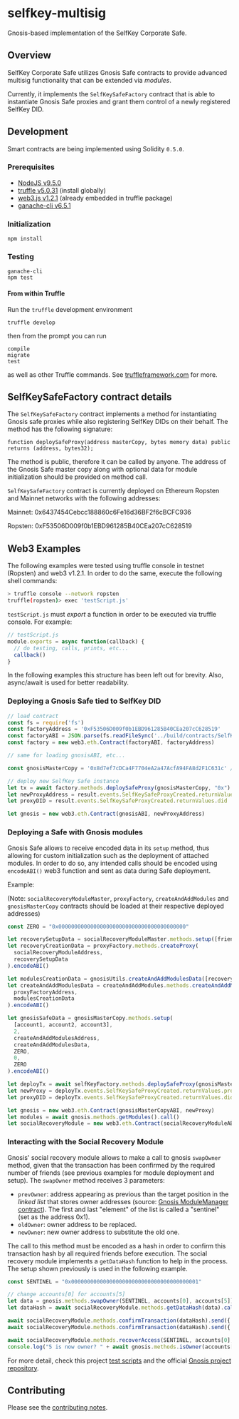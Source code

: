 # selfkey-multisig

Gnosis-based implementation of the SelfKey Corporate Safe.

<!-- * `develop` — [![CircleCI]({{circleci-badge-develop-link}})]({{circleci-project-develop-link}})
* `master` — [![CircleCI]({{circleci-badge-master-link}})]({{circleci-project-master-link}}) -->

## Overview

SelfKey Corporate Safe utilizes Gnosis Safe contracts to provide advanced multisig functionality that can be
extended via _modules_.

Currently, it implements the `SelfKeySafeFactory` contract that is able to instantiate Gnosis Safe proxies
and grant them control of a newly registered SelfKey DID.


## Development

Smart contracts are being implemented using Solidity `0.5.0`.

### Prerequisites

* [NodeJS v9.5.0](htps://nodejs.org)
* [truffle v5.0.31](http://truffleframework.com/) (install globally)
* [web3.js v1.2.1](https://github.com/ethereum/web3.js/) (already embedded in truffle package)
* [ganache-cli v6.5.1](https://github.com/trufflesuite/ganache-cli)

### Initialization

    npm install

### Testing

    ganache-cli
    npm test

#### From within Truffle

Run the `truffle` development environment

    truffle develop

then from the prompt you can run

    compile
    migrate
    test

as well as other Truffle commands. See [truffleframework.com](http://truffleframework.com) for more.

## SelfKeySafeFactory contract details

The `SelfKeySafeFactory` contract implements a method for instantiating Gnosis safe proxies while also
registering SelfKey DIDs on their behalf. The method has the following signature:

```Solidity
function deploySafeProxy(address masterCopy, bytes memory data) public returns (address, bytes32);
```

The method is public, therefore it can be called by anyone. The address of the Gnosis Safe master copy along with optional data for module initialization should be provided on method call.

`SelfKeySafeFactory` contract is currently deployed on Ethereum Ropsten and Mainnet networks with the following addresses:

Mainnet: 0x6437454Cebcc188860c6Fe16d36BF2f6cBCFC936

Ropsten: 0xF53506D009f0b1EBD961285B40CEa207cC628519

## Web3 Examples

The following examples were tested using truffle console in testnet (Ropsten) and web3 v1.2.1.
In order to do the same, execute the following shell commands:

```bash
> truffle console --network ropsten
truffle(ropsten)> exec 'testScript.js'
```

`testScript.js` must _export_ a function in order to be executed via truffle console. For example:

```JavaScript
// testScript.js
module.exports = async function(callback) {
  // do testing, calls, prints, etc...
  callback()
}
```

In the following examples this structure has been left out for brevity. Also, async/await is used for better
readability.

### Deploying a Gnosis Safe tied to SelfKey DID

```JavaScript
// load contract
const fs = require('fs')
const factoryAddress = '0xF53506D009f0b1EBD961285B40CEa207cC628519'
const factoryABI = JSON.parse(fs.readFileSync('../build/contracts/SelfKeySafeFactory.json')).abi
const factory = new web3.eth.Contract(factoryABI, factoryAddress)

// same for loading gnosisABI, etc...

const gnosisMasterCopy = '0x8d7ef7cDCa4F7704eA2a47AcfA94FA8d2F1C631c' // address of deployed Gnosis master copy

// deploy new SelfKey Safe instance
let tx = await factory.methods.deploySafeProxy(gnosisMasterCopy, "0x").send({ 'from': senderAddress })
let newProxyAddress = result.events.SelfKeySafeProxyCreated.returnValues.proxy
let proxyDID = result.events.SelfKeySafeProxyCreated.returnValues.did   // this DID is controlled by Gnosis proxy

let gnosis = new web3.eth.Contract(gnosisABI, newProxyAddress)
```

### Deploying a Safe with Gnosis modules

Gnosis Safe allows to receive encoded data in its `setup` method, thus allowing for custom initialization such
as the deployment of attached modules. In order to do so, any intended calls should be encoded using `encodeABI()` web3 function and sent as data during Safe deployment.

Example:

(Note: `socialRecoveryModuleMaster`, `proxyFactory`, `createAndAddModules` and `gnosisMasterCopy` contracts should be loaded at their respective deployed addresses)

```JavaScript
const ZERO = "0x0000000000000000000000000000000000000000"

let recoverySetupData = socialRecoveryModuleMaster.methods.setup([friend1, friend2], 2).encodeABI()
let recoveryCreationData = proxyFactory.methods.createProxy(
  socialRecoveryModuleAddress,
  recoverySetupData
).encodeABI()

let modulesCreationData = gnosisUtils.createAndAddModulesData([recoveryCreationData])
let createAndAddModulesData = createAndAddModules.methods.createAndAddModules(
  proxyFactoryAddress,
  modulesCreationData
).encodeABI()

let gnosisSafeData = gnosisMasterCopy.methods.setup(
  [account1, account2, account3],
  2,
  createAndAddModulesAddress,
  createAndAddModulesData,
  ZERO,
  0,
  ZERO
).encodeABI()

let deployTx = await selfKeyFactory.methods.deploySafeProxy(gnosisMasterCopyAddress, gnosisSafeData).send()
let newProxy = deployTx.events.SelfKeySafeProxyCreated.returnValues.proxy
let proxyDID = deployTx.events.SelfKeySafeProxyCreated.returnValues.did

let gnosis = new web3.eth.Contract(gnosisMasterCopyABI, newProxy)
let modules = await gnosis.methods.getModules().call()
let socialRecoveryModule = new web3.eth.Contract(socialRecoveryModuleABI, modules[0])
```

### Interacting with the Social Recovery Module

Gnosis' social recovery module allows to make a call to gnosis `swapOwner` method, given that the transaction
has been confirmed by the required number of friends (see previous examples for module deployment and setup).
The `swapOwner` method receives 3 parameters:

* `prevOwner`: address appearing as previous than the target position in the _linked list_ that stores
owner addresses (source: [Gnosis ModuleManager contract](https://github.com/gnosis/safe-contracts/blob/v1.0.0/contracts/base/OwnerManager.sol)). The first and
last "element" of the list is called a "sentinel" (set as the address 0x1).
* `oldOwner`: owner address to be replaced.
* `newOwner`: new owner address to substitute the old one.

The call to this method must be encoded as a hash in order to confirm this transaction hash by all required
friends before execution. The social recovery module implements a `getDataHash` function to help in the process.
The setup shown previously is used in the following example.

```JavaScript
const SENTINEL = "0x0000000000000000000000000000000000000001"

// change accounts[0] for accounts[5]
let data = gnosis.methods.swapOwner(SENTINEL, accounts[0], accounts[5]).encodeABI()
let dataHash = await socialRecoveryModule.methods.getDataHash(data).call()  // get transaction hash

await socialRecoveryModule.methods.confirmTransaction(dataHash).send({ from: accounts[3] }) // friend1 confirms
await socialRecoveryModule.methods.confirmTransaction(dataHash).send({ from: accounts[4] }) // friend2 confirms

await socialRecoveryModule.methods.recoverAccess(SENTINEL, accounts[0], accounts[5]).send({ from: accounts[3] })
console.log("5 is now owner? " + await gnosis.methods.isOwner(accounts[5]).call())  // prints true
```

For more detail, check this project [test scripts]('test/') and the official [Gnosis project repository](https://github.com/gnosis/safe-contracts/tree/v1.0.0).

## Contributing

Please see the [contributing notes](CONTRIBUTING.md).
